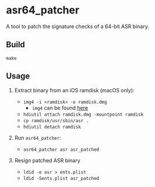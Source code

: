 # asr64_patcher
A tool to patch the signature checks of a 64-bit ASR binary.

## Build
`make`

## Usage
1. Extract binary from an iOS ramdisk (macOS only):
    - `img4 -i <ramdisk> -o ramdisk.dmg`
        - `img4` can be found [here](https://github.com/xerub/img4lib)
    - `hdiutil attach ramdisk.dmg -mountpoint ramdisk`
    - `cp ramdisk/usr/sbin/asr .`
    - `hdiutil detach ramdisk`

2. Run `asr64_patcher`:
    - `asr64_patcher asr asr_patched`

3. Resign patched ASR binary
    - `ldid -e asr > ents.plist`
    - `ldid -Sents.plist asr_patched`